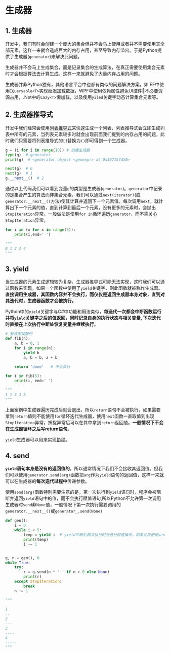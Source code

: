 # 生成器

## 1. 生成器

开发中，我们有时会创建一个庞大的集合但并不会马上使用或者并不需要使用其全部元素，这样一来就会造成巨大的内存占用，甚至导致内存溢出。于是Python提供了生成器(`generator`)来解决此问题。

生成器并不会马上生成集合，而是记录集合的生成算法，在真正需要使用集合元素时才会根据算法去计算生成。这样一来就避免了大量内存占用的问题。

生成器并非Python独有，其他语言平台中也都有类似的问题解决方案，如 EF中使用`IQueryable<T>`实现延迟加载数据，WPF中使用依赖属性避免UI控件不必要资源占用，.Net中的`Lazy<T>`懒加载，以及使用`yiled`关键字动态计算集合元素等。

## 2. 生成器推导式

开发中我们经常会使用[列表推导式](../basic/list.md#_1-2-2-列表推导式)来快速生成一个列表，列表推导式会立即生成列表中所有的元素，当列表元素较多时就会出现前面我们提到的内存占用的问题，此时我们只需要将列表推导式的`[]`替换为`()`即可得到一个生成器。

```py
g = (i for i in range(10)) # 创建生成器
type(g)  # generator
print(g)  # <generator object <genexpr> at 0x107157d50>

next(g)  # 0
next(g)  # 1
g.__next__()  # 2
```

通过以上代码我们可以看到变量`g`的类型是生成器(`generator`)。`generator`中记录的是集合产生的算法而非集合元素，我们可以通过`next(iterator)`(或`generator.__next__()`方法)使其计算并返回下一个元素值。每次调用`next`，就计算出下一个元素的值，直到计算到最后一个元素，没有更多的元素时，会抛出`StopIteration`异常。一般做法是使用`for in`循环遍历`generator`，而不需关心`StopIteration`异常。

```py
for i in (x for x in range(5)):
    print(i,end=' ')

"""
0 1 2 3 4
"""
```

## 3. yield

当生成器的元素生成逻辑较为复杂，生成器推导式可能无法实现，这时我们可以通过函数来实现。如果一个函数中使用了`yield`关键字，则此函数就被称作生成器。**直接调用生成器，其函数内容并不会执行，而仅仅是返回生成器本身对象，直到对其迭代时，生成器函数才会被执行。**

Python中的`yield`关键字与C#中功能和用法类似，**每迭代一次都会中断函数运行并将`yield`关键字之后的值返回，同时记录自身的执行状态与相关变量, 下次迭代时直接在上次执行中断处恢复变量并继续执行**。

```py {5}
# 斐波那契数列
def fib(n):
    a, b = 0, 1
    for i in range(n):
        yield b
        a, b = b, a + b
    
    return 'done'   # 不会执行

for i in fib(5):
    print(i, end=' ')

"""
1 1 2 3 5
"""
```

上面案例中生成器遍历完成后就会退出，所以`return`语句不会被执行，如果需要拿到`return`值则不能使用`for`循环迭代生成器，使用`next`函数一直取值到出现`StopIteration`异常，捕捉异常后可以在其中拿到`return`返回值。**一般情况下不会在生成器循环之后写return语句**。

`yield`生成器可以用来实现[协程](coroutine.md#_2-yield-协程)。

## 4. send

**`yield`语句本身是没有的返回值的**，所以通常情况下我们不会接收其返回值。但我们可以使用`generator.send(arg)`函数把`arg`作为`yield`语句的返回值，这样一来就可以在生成器的**每次迭代过程中**传递参数。

使用`send(arg)`函数特别需要注意的是，第一次执行到`yield`语句时，程序会被阻断并返回`yield`语句中的值，而不会执行赋值语句,所以Python不允许第一次调用生成器时`send`非`None`值，一般情况下第一次执行需要调用的`generator.__next__()`或`generator_.send(None)`

```py {12}
def gen():
    i = 0
    while i < 5:
        temp = yield i  # yield中断后再次执行时会进行赋值操作，如果此次使用send函数传递了参数，参数将直接赋值给temp，与i无关。
        print(temp)
        i += 1


g, n = gen(), 0
while True:
    try:
        r = g.send(n * '-' if n > 0 else None)
        print(r)
    except StopIteration:
        break
    n += 1

"""
-
1
--
2
---
3
----
4
-----
"""
```
